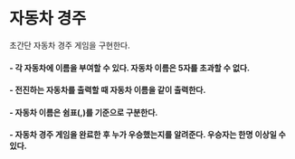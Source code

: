 # 자동차 경주

 초간단 자동차 경주 게임을 구현한다.

#### - 각 자동차에 이름을 부여할 수 있다. 자동차 이름은 5자를 초과할 수 없다.

#### - 전진하는 자동차를 출력할 때 자동차 이름을 같이 출력한다.

#### - 자동차 이름은 쉼표(,)를 기준으로 구분한다.

#### - 자동차 경주 게임을 완료한 후 누가 우승했는지를 알려준다. 우승자는 한명 이상일 수 있다.

